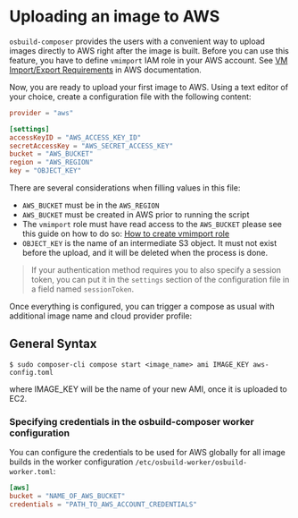 # Uploading an image to AWS

`osbuild-composer` provides the users with a convenient way to upload images directly to AWS right after the image is built. Before you can use this feature, you have to define `vmimport` IAM role in your AWS account. See [VM Import/Export Requirements](https://docs.aws.amazon.com/vm-import/latest/userguide/vmie_prereqs.html#vmimport-role) in AWS documentation.

Now, you are ready to upload your first image to AWS. Using a text editor of your choice, create a configuration file with the following content: 

```toml
provider = "aws"

[settings]
accessKeyID = "AWS_ACCESS_KEY_ID"
secretAccessKey = "AWS_SECRET_ACCESS_KEY"
bucket = "AWS_BUCKET"
region = "AWS_REGION"
key = "OBJECT_KEY"
```

There are several considerations when filling values in this file:
- `AWS_BUCKET` must be in the `AWS_REGION`
- `AWS_BUCKET` must be created in AWS prior to running the script
- The `vmimport` role must have read access to the `AWS_BUCKET` please see this guide on how to do so:  [How to create vmimport role](https://www.msp360.com/resources/blog/how-to-configure-vmimport-role/) 
- `OBJECT_KEY` is the name of an intermediate S3 object. It must not exist before the upload, and it will be deleted when the process is done.

> If your authentication method requires you to also specify a session token, you can put it in the `settings` section of the configuration file in a field named `sessionToken`.

Once everything is configured, you can trigger a compose as usual with additional image name and cloud provider profile:

## General Syntax 

```
$ sudo composer-cli compose start <image_name> ami IMAGE_KEY aws-config.toml
```
where IMAGE_KEY will be the name of your new AMI, once it is uploaded to EC2.

### Specifying credentials in the osbuild-composer worker configuration

You can configure the credentials to be used for AWS globally for all image builds in the worker configuration `/etc/osbuild-worker/osbuild-worker.toml`:

```toml
[aws]
bucket = "NAME_OF_AWS_BUCKET"
credentials = "PATH_TO_AWS_ACCOUNT_CREDENTIALS"
```
